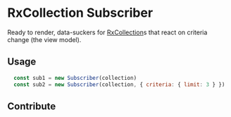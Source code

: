 # RxCollection Subscriber

Ready to render, data-suckers for [RxCollection](https://rxdb.info/rx-collection.html)s that react on criteria change (the view model).

<!-- If you're interested  in hooking the functionality directly into RxDB, you should check the rxdb-subs plugin (coming soon). -->

## Usage

```js
  const sub1 = new Subscriber(collection)
  const sub2 = new Subscriber(collection, { criteria: { limit: 3 } })
```

## Contribute

<!-- blabla -->
